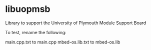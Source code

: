 # libuopmsb
Library to support the University of Plymouth Module Support Board

To test, rename the following:

main.cpp.txt to main.cpp mbed-os.lib.txt to mbed-os.lib
